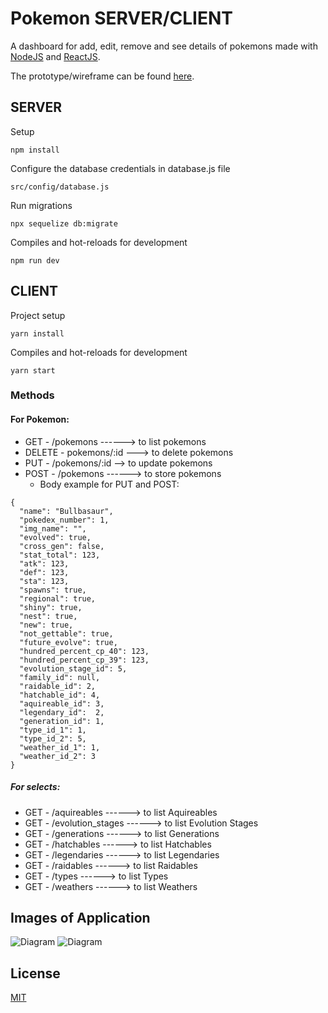 # Pokemon SERVER/CLIENT

A dashboard for add, edit, remove and see details of pokemons made with [NodeJS](https://nodejs.org/en/) and [ReactJS](https://pt-br.reactjs.org/). 

The prototype/wireframe can be found [here](https://www.figma.com/file/8kQRDz3xeK1MyFaxTRlylC/RedFox?node-id=0%3A1).

## SERVER
Setup
```
npm install
```
Configure the database credentials in database.js file
```
src/config/database.js
````
Run migrations
```
npx sequelize db:migrate 
````
 Compiles and hot-reloads for development
```
npm run dev
```

## CLIENT
Project setup
```
yarn install
```
Compiles and hot-reloads for development
```
yarn start
```

### Methods

#### For Pokemon:
- GET    - /pokemons ------> to list pokemons
- DELETE - pokemons/:id ---> to delete pokemons
- PUT    - /pokemons/:id --> to update pokemons
- POST   - /pokemons ------> to store pokemons
  - Body example for PUT and POST:
```
{
  "name": "Bullbasaur",
  "pokedex_number": 1,
  "img_name": "",
  "evolved": true,
  "cross_gen": false,
  "stat_total": 123,
  "atk": 123,
  "def": 123,
  "sta": 123,
  "spawns": true,
  "regional": true,
  "shiny": true,
  "nest": true,
  "new": true,
  "not_gettable": true,
  "future_evolve": true,
  "hundred_percent_cp_40": 123,
  "hundred_percent_cp_39": 123,
  "evolution_stage_id": 5,
  "family_id": null,
  "raidable_id": 2,
  "hatchable_id": 4,
  "aquireable_id": 3,
  "legendary_id":  2,
  "generation_id": 1,
  "type_id_1": 1,
  "type_id_2": 5,
  "weather_id_1": 1,
  "weather_id_2": 3
}
```
##### For selects:
- GET - /aquireables ------> to list Aquireables
- GET - /evolution_stages ------> to list Evolution Stages
- GET - /generations ------> to list Generations
- GET - /hatchables ------> to list Hatchables
- GET - /legendaries ------> to list Legendaries
- GET - /raidables ------> to list Raidables
- GET - /types ------> to list Types
- GET - /weathers ------> to list Weathers

## Images of Application
![Diagram](https://github.com/luiz-ortega/teste-desenvolvimento-web/blob/luiz-ortega/screen_dashboard.png)
![Diagram](https://github.com/luiz-ortega/teste-desenvolvimento-web/blob/luiz-ortega/screen_form.png)

## License
[MIT](https://choosealicense.com/licenses/mit/)

